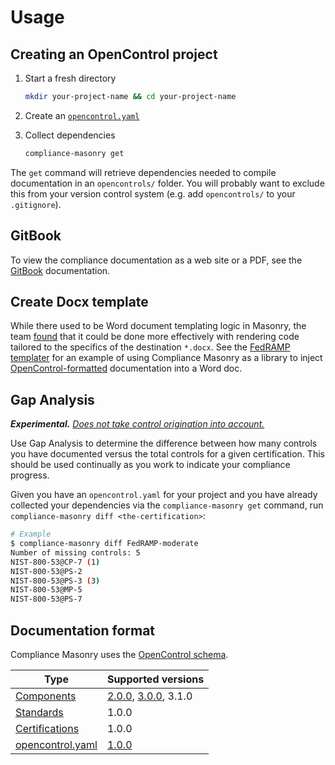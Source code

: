 # Usage

## Creating an OpenControl project

1. Start a fresh directory

    ```bash
    mkdir your-project-name && cd your-project-name
    ```

1. Create an [`opencontrol.yaml`](https://github.com/opencontrol/schemas#opencontrolyaml)
1. Collect dependencies

    ```bash
    compliance-masonry get
    ```

The `get` command will retrieve dependencies needed to compile documentation in an `opencontrols/` folder. You will probably want to exclude this from your version control system (e.g. add `opencontrols/` to your `.gitignore`).

## GitBook

To view the compliance documentation as a web site or a PDF, see the [GitBook](gitbook.md) documentation.

## Create Docx template

While there used to be Word document templating logic in Masonry, the team [found](https://github.com/opencontrol/compliance-masonry/issues/153) that it could be done more effectively with rendering code tailored to the specifics of the destination `*.docx`. See the [FedRAMP templater](https://github.com/opencontrol/fedramp-templater) for an example of using Compliance Masonry as a library to inject [OpenControl-formatted](https://github.com/opencontrol/schemas) documentation into a Word doc.

## Gap Analysis

***Experimental.*** *[Does not take control origination into account.](https://github.com/opencontrol/schemas/issues/24)*

Use Gap Analysis to determine the difference between how many controls you have documented versus the total controls for a given certification. This should be used continually as you work to indicate your compliance progress.

Given you have an `opencontrol.yaml` for your project and you have already collected your dependencies via the `compliance-masonry get` command, run `compliance-masonry diff <the-certification>`:

```bash
# Example
$ compliance-masonry diff FedRAMP-moderate
Number of missing controls: 5
NIST-800-53@CP-7 (1)
NIST-800-53@PS-2
NIST-800-53@PS-3 (3)
NIST-800-53@MP-5
NIST-800-53@PS-7
```

## Documentation format

Compliance Masonry uses the [OpenControl schema](https://github.com/opencontrol/schemas).

| Type | Supported versions |
|---|---|
| [Components](https://github.com/opencontrol/schemas#components) | [2.0.0](https://github.com/opencontrol/schemas/blob/master/kwalify/component/v2.0.0.yaml), [3.0.0](https://github.com/opencontrol/schemas/blob/master/kwalify/component/v3.0.0.yaml), 3.1.0 |
| [Standards](https://github.com/opencontrol/schemas#standards) | 1.0.0 |
| [Certifications](https://github.com/opencontrol/schemas#certifications) | 1.0.0 |
| [opencontrol.yaml](https://github.com/opencontrol/schemas#opencontrolyaml) | [1.0.0](https://github.com/opencontrol/schemas/blob/master/kwalify/opencontrol/v1.0.0.yaml) |
